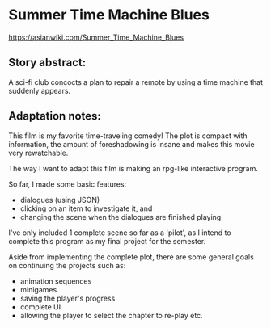 # Summer Time Machine Blues

https://asianwiki.com/Summer_Time_Machine_Blues

## Story abstract:
A sci-fi club concocts a plan to repair a remote by using a time machine that suddenly appears.

## Adaptation notes:
This film is my favorite time-traveling comedy! The plot is compact with information, the amount of foreshadowing is insane and makes this movie very rewatchable.

The way I want to adapt this film is making an rpg-like interactive program.

So far, I made some basic features:
- dialogues (using JSON)
- clicking on an item to investigate it, and
- changing the scene when the dialogues are finished playing.

I've only included 1 complete scene so far as a 'pilot', as I intend to complete this program as my final project for the semester.

Aside from implementing the complete plot, there are some general goals on continuing the projects such as:
- animation sequences
- minigames
- saving the player's progress
- complete UI
- allowing the player to select the chapter to re-play
etc.
